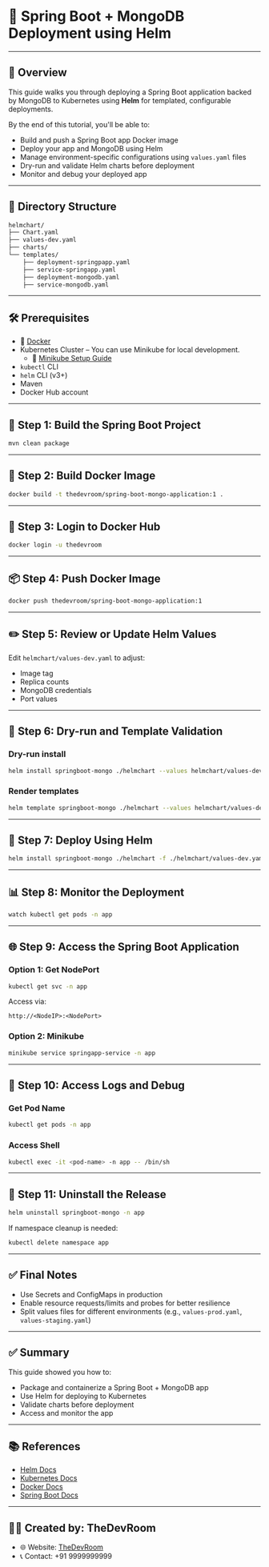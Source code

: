# 🚀 Spring Boot + MongoDB Deployment using Helm

---
## 🧾 Overview
This guide walks you through deploying a Spring Boot application backed by MongoDB to Kubernetes using **Helm** for templated, configurable deployments.

By the end of this tutorial, you'll be able to:
- Build and push a Spring Boot app Docker image
- Deploy your app and MongoDB using Helm
- Manage environment-specific configurations using `values.yaml` files
- Dry-run and validate Helm charts before deployment
- Monitor and debug your deployed app

---
## 📁 Directory Structure
```bash
helmchart/
├── Chart.yaml
├── values-dev.yaml
├── charts/
└── templates/
    ├── deployment-springpapp.yaml
    ├── service-springapp.yaml
    ├── deployment-mongodb.yaml
    ├── service-mongodb.yaml
```

---
## 🛠 Prerequisites
- 🐳 [Docker](https://github.com/localhost-devel/thedevroom/blob/master/TheDevRoom/docker/docker.md#-installation-guide)
- Kubernetes Cluster – You can use Minikube for local development.
  - 📘 [Minikube Setup Guide](https://github.com/localhost-devel/thedevroom/blob/master/TheDevRoom/kubernetes-setup/setup-k8s/setup_minikube.md)
- `kubectl` CLI
- `helm` CLI (v3+)
- Maven
- Docker Hub account

---
## 🔨 Step 1: Build the Spring Boot Project
```bash
mvn clean package
```

---
## 🐳 Step 2: Build Docker Image
```bash
docker build -t thedevroom/spring-boot-mongo-application:1 .
```

---
## 🔐 Step 3: Login to Docker Hub
```bash
docker login -u thedevroom
```

---
## 📦 Step 4: Push Docker Image
```bash
docker push thedevroom/spring-boot-mongo-application:1
```

---
## ✏️ Step 5: Review or Update Helm Values
Edit `helmchart/values-dev.yaml` to adjust:
- Image tag
- Replica counts
- MongoDB credentials
- Port values

---
## 🚧 Step 6: Dry-run and Template Validation

### Dry-run install
```bash
helm install springboot-mongo ./helmchart --values helmchart/values-dev.yaml --dry-run --debug
```

### Render templates
```bash
helm template springboot-mongo ./helmchart --values helmchart/values-dev.yaml
```

---
## 🚀 Step 7: Deploy Using Helm
```bash
helm install springboot-mongo ./helmchart -f ./helmchart/values-dev.yaml --namespace app --create-namespace
```

---
## 📊 Step 8: Monitor the Deployment
```bash
watch kubectl get pods -n app
```

---
## 🌐 Step 9: Access the Spring Boot Application

### Option 1: Get NodePort
```bash
kubectl get svc -n app
```

Access via:
```
http://<NodeIP>:<NodePort>
```

### Option 2: Minikube
```bash
minikube service springapp-service -n app
```

---
## 🔎 Step 10: Access Logs and Debug

### Get Pod Name
```bash
kubectl get pods -n app
```

### Access Shell
```bash
kubectl exec -it <pod-name> -n app -- /bin/sh
```

---
## 🧹 Step 11: Uninstall the Release
```bash
helm uninstall springboot-mongo -n app
```

If namespace cleanup is needed:
```bash
kubectl delete namespace app
```

---
## ✅ Final Notes
- Use Secrets and ConfigMaps in production
- Enable resource requests/limits and probes for better resilience
- Split values files for different environments (e.g., `values-prod.yaml`, `values-staging.yaml`)

---
## ✅ Summary
This guide showed you how to:
- Package and containerize a Spring Boot + MongoDB app
- Use Helm for deploying to Kubernetes
- Validate charts before deployment
- Access and monitor the app

---
## 📚 References
- [Helm Docs](https://helm.sh/docs/)
- [Kubernetes Docs](https://kubernetes.io/docs/)
- [Docker Docs](https://docs.docker.com/)
- [Spring Boot Docs](https://spring.io/projects/spring-boot)

---
## 👨‍💻 Created by: TheDevRoom
- 🌐 Website: [TheDevRoom](https://github.com/localhost-devel/localhost-devel/blob/master/README.md)
- 📞 Contact: +91 9999999999